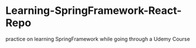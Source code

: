 # Learning-SpringFramework-React-Repo
practice on learning SpringFramework while going through a Udemy Course 
